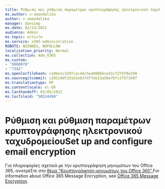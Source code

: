 ```yaml
---
title: Ρύθμιση και ρύθμιση παραμέτρων κρυπτογράφησης ηλεκτρονικού ταχυδρομείου
ms.author: v-smandalika
author: v-smandalika
manager: dansimp
ms.date: 02/24/2021
audience: Admin
ms.topic: article
ms.service: o365-administration
ROBOTS: NOINDEX, NOFOLLOW
localization_priority: Normal
ms.collection: Adm_O365
ms.custom:
- "9000078"
- "7342"
ms.openlocfilehash: ca9be1c329fcac4dc5ea988bbce31cf27d70e199
ms.sourcegitcommit: c202c0df2d141e63f4f7eb13a56efbfc2f57348f
ms.translationtype: MT
ms.contentlocale: el-GR
ms.lasthandoff: 03/05/2021
ms.locfileid: "50524498"
---
```

# <a name="set-up-and-configure-email-encryption"></a><span data-ttu-id="3a16a-102">Ρύθμιση και ρύθμιση παραμέτρων κρυπτογράφησης ηλεκτρονικού ταχυδρομείου</span><span class="sxs-lookup"><span data-stu-id="3a16a-102">Set up and configure email encryption</span></span>

<span data-ttu-id="3a16a-103">Για πληροφορίες σχετικά με την κρυπτογράφηση μηνυμάτων του Office 365, ανατρέξτε στο [θέμα "Κρυπτογράφηση μηνυμάτων του Office 365".](https://docs.microsoft.com/microsoft-365/compliance/ome)</span><span class="sxs-lookup"><span data-stu-id="3a16a-103">For information about Office 365 Message Encryption, see [Office 365 Message Encryption](https://docs.microsoft.com/microsoft-365/compliance/ome).</span></span>

